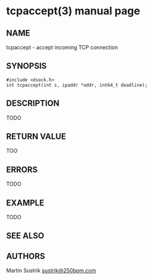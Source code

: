 # tcpaccept(3) manual page

## NAME

tcpaccept - accept incoming TCP connection

## SYNOPSIS

```
#include <dsock.h>
int tcpaccept(int s, ipaddr *addr, int64_t deadline);
```

## DESCRIPTION

TODO

## RETURN VALUE

TOO

## ERRORS

TODO

## EXAMPLE

TODO

## SEE ALSO

## AUTHORS

Martin Sustrik <sustrik@250bpm.com>

